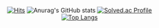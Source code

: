 
<div align=center>
  
  
[![Hits](https://hits.seeyoufarm.com/api/count/incr/badge.svg?url=https%3A%2F%2Fgithub.com%2FBigMacKIM&count_bg=%2379C83D&title_bg=%23555555&icon=&icon_color=%23E7E7E7&title=hits&edge_flat=false)](https://hits.seeyoufarm.com)
![Anurag's GitHub stats](https://github-readme-stats.vercel.app/api?username=BigMacKIM&theme=swift&show_icons=true)
[![Solved.ac Profile](http://mazassumnida.wtf/api/generate_badge?boj=koust6u)](https://solved.ac/yoon828990)
<br/>
[![Top Langs](https://github-readme-stats.vercel.app/api/top-langs/?username=BigMacKIM&layout=compact)](https://github.com/BigMacKIM/github-readme-stats)
  
  
</div>
  
